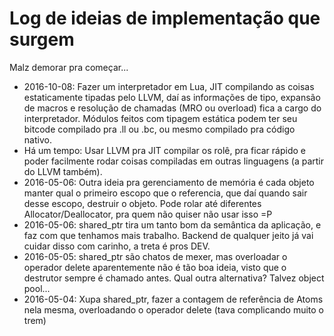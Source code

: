 Log de ideias de implementação que surgem
=========================================
Malz demorar pra começar...

- 2016-10-08: Fazer um interpretador em Lua, JIT compilando as coisas
  estaticamente tipadas pelo LLVM, daí as informações de tipo, expansão de
  macros e resolução de chamadas (MRO ou overload) fica a cargo do
  interpretador. Módulos feitos com tipagem estática podem ter seu bitcode
  compilado pra .ll ou .bc, ou mesmo compilado pra código nativo.
- Há um tempo: Usar LLVM pra JIT compilar os rolê, pra ficar rápido e poder
  facilmente rodar coisas compiladas em outras linguagens (a partir do LLVM
  também).
- 2016-05-06: Outra ideia pra gerenciamento de memória é cada objeto manter
  qual o primeiro escopo que o referencia, que daí quando sair desse escopo,
  destruir o objeto. Pode rolar até diferentes Allocator/Deallocator, pra quem
  não quiser não usar isso =P
- 2016-05-06: shared\_ptr tira um tanto bom da semântica da aplicação, e faz
  com que tenhamos mais trabalho.  Backend de qualquer jeito já vai cuidar
  disso com carinho, a treta é pros DEV.
- 2016-05-05: shared\_ptr são chatos de mexer, mas overloadar o operador delete
  aparentemente não é tão boa ideia, visto que o destrutor sempre é chamado antes.
  Qual outra alternativa? Talvez object pool...
- 2016-05-04: Xupa shared\_ptr, fazer a contagem de referência de Atoms nela
  mesma, overloadando o operador delete (tava complicando muito o trem)
